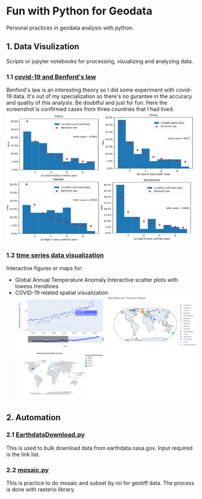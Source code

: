 # Fun with Python for Geodata
Personal practices in geodata analysis with python.
## 1. Data Visulization
Scripts or jupyter notebooks for processing, visualizing and analyzing data.
### 1.1 [covid-19 and Benford's law](https://github.com/fsn1995/Fun-with-Python-for-Geodata/blob/master/covid19Benford.ipynb)
Benford's law is an interesting theory so I did some experiment with covid-19 data. It's out of my specialization so there's no gurantee in the accuracy and quality of this analysis. Be doubtful and just for fun.
Here the screenshot is confirmed cases from three countries that I had lived. 
![benford](pic/covidBenford.png)    
### 1.2 [time series data visualization](https://github.com/fsn1995/Fun-with-Python-for-Geodata/blob/master/dataVisualization/timeSeriesDataVisual.ipynb)
Interactive figures or maps for:
- Global Annual Temperature Anomaly Interactive scatter plots with lowess trendlines
- COVID-19 related spatial visualization
![python1](pic/python1.png)   
## 2. Automation
### 2.1 [EarthdataDownload.py](https://github.com/fsn1995/Fun-with-Python-for-Geodata/blob/master/automation/EarthdataDownload.py)
This is used to bulk download data from earthdata.nasa.gov. Input required is the link list.
### 2.2 [mosaic.py](https://github.com/fsn1995/Fun-with-Python-for-Geodata/blob/master/automation/mosaic.py)
This is practice to do mosaic and subset by roi for geotiff data. The process is done with rasterio library.
